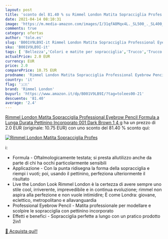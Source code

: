 ```yaml
---
layout: post
title: 'sconto del 81.40 % su Rimmel London Matita Sopracciglia Profes  '
date: 2021-04-14 08:10:31
image: 'https://m.media-amazon.com/images/I/31qfA8Mqx4L._SL500_._SL400_.jpg'
comments: true
category: ofertas
author: 'tole.es'
slug: 'B001V9LB9I-it Rimmel London Matita Sopracciglia Professional Eyebrow...'
sku: 'B001V9LB9I-it'
tags: [ 'Bellezza','Colori e matite per sopracciglia','Trucco','Trucco per gli occhi','rimmel london', ]
actualPrice: 2.0 EUR
currency: EUR
price: 2.0
comparePrice: 10.75 EUR
prodname: 'Rimmel London Matita Sopracciglia Professional Eyebrow Pencil  Formula a Lunga Durata  Pettinino Incorporato  001 Dark Brown  1 4 g'
country: 'it'
flag: '🇮🇹'
brand: 'Rimmel London'
buyurl: 'https://www.amazon.it/dp/B001V9LB9I/?tag=tolees00-21'
descuento: '81.40'
average: '2.4'
---
```


[Rimmel London Matita Sopracciglia Professional Eyebrow Pencil  Formula a Lunga Durata  Pettinino Incorporato  001 Dark Brown  1 4 g](https://www.amazon.it/dp/B001V9LB9I/?tag=tolees00-21) ha un prezzo di 2.0 EUR (originale: 10.75 EUR) con uno sconto del 81.40 % sconto qui:

[![Rimmel London Matita Sopracciglia Profes](https://m.media-amazon.com/images/I/31qfA8Mqx4L._SL500_._SL400_.jpg)](https://www.amazon.it/dp/B001V9LB9I/?tag=tolees00-21)

ℹ️:

- Formula - Oftalmologicamente testata; si presta allutilizzo anche da parte di chi ha occhi particolarmente sensibili
- Applicazione - Con la punta ridisegna la forma della sopracciglia e riempi i vuoti; poi, usando il pettinino, perfeziona ulteriormente il risultato
- Live the London Look Rimmel London è la certezza di avere sempre uno stile cool, irriverente, imprevedibile e in continua evoluzione; rimmel non aspira alla perfezione e non vuole intimidire; È come Londra: giovane, eclettico, metropolitano e allavanguardia
- Professional Eyebrow Pencil - Matita professionale per modellare e scolpire le sopracciglia con pettinino incorporato
- Effetti e benefici - Sopracciglia perfette a lungo con un pratico prodotto 2in1

[🛒 Acquista qui!!](https://www.amazon.it/dp/B001V9LB9I/?tag=tolees00-21)
